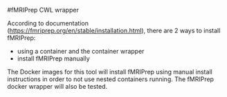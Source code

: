 #fMRIPrep CWL wrapper

According to documentation (https://fmriprep.org/en/stable/installation.html), there are 2 ways to install fMRIPrep:

  - using a container and the container wrapper
  - install fMRIPrep manually

The Docker images for this tool will install fMRIPrep using manual install instructions in order to not use nested containers running.
The fMRIPrep docker wrapper will also be tested.
